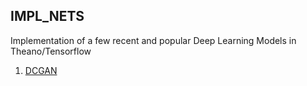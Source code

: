 ## IMPL_NETS

Implementation of a few recent and popular Deep Learning Models in Theano/Tensorflow
1. [DCGAN](https://github.com/epiception/impl_nets/tree/master/lfw_dcgan)
